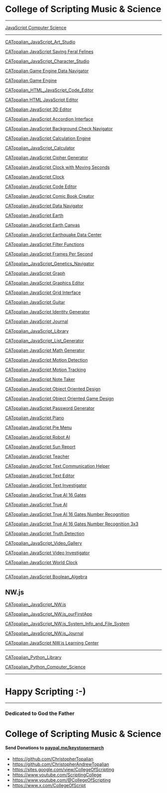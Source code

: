 <!---
ChristopherAndrewTopalian/ChristopherAndrewTopalian is a ✨ special ✨ repository because its `README.md` (this file) appears on your GitHub profile.
You can click the Preview link to take a look at your changes.
--->

# College of Scripting Music & Science

---

[JavaScript Computer Science](https://github.com/ChristopherAndrewTopalian/JavaScript_Computer_Science)

---

[CATopalian_JavaScript_Art_Studio](https://christopherandrewtopalian.github.io/CATopalian_JavaScript_Art_Studio/CATopalian_JavaScript_Art_Studio.html)

[CATopalian JavaScript Saving Feral Felines](https://christopherandrewtopalian.github.io/CATopalian_JavaScript_Saving_Feral_Felines/CATopalian_JavaScript_Saving_Feral_Felines.html)

[CATopalian_JavaScript_Character_Studio](
https://christopherandrewtopalian.github.io/CATopalian_JavaScript_Character_Studio/CATopalian_JavaScript_Character_Studio.html)  

[CATopalian Game Engine Data Navigator](
https://christopherandrewtopalian.github.io/CATopalian_Game_Engine_Data_Navigator/CATopalian_Game_Engine_Data_Navigator.html)

[CATopalian Game Engine](https://christopherandrewtopalian.github.io/CATopalian_Game_Engine/CATopalian_Game_Engine.html) 

[CATopalian_HTML_JavaScript_Code_Editor](https://christopherandrewtopalian.github.io/CATopalian_HTML_JavaScript_Code_Editor/CATopalian_HTML_JavaScript_Code_Editor.html)

[CATopalian HTML JavaScript Editor](https://christopherandrewtopalian.github.io/CATopalian_HTML_JavaScript_Editor/CATopalian_HTML_JavaScript_Editor.html)

[CATopalian JavaScript 3D Editor](https://christopherandrewtopalian.github.io/CATopalian_JavaScript_3D_Editor/CATopalian_JavaScript_3D_Editor.html)

[CATopalian JavaScript Accordion Interface](https://christopherandrewtopalian.github.io/CATopalian_JavaScript_Accordion_Interface/CATopalian_JavaScript_Accordion_Interface.html)

[CATopalian JavaScript Background Check Navigator
](https://christopherandrewtopalian.github.io/CATopalian_JavaScript_Background_Check_Navigator/CATopalian_JavaScript_Background_Check_Navigator.html)

[CATopalian JavaScript Calculation Engine](https://christopherandrewtopalian.github.io/CATopalian_JavaScript_Calculation_Engine/CATopalian_JavaScript_Calculation_Engine.html)

[CATopalian_JavaScript_Calculator](https://christopherandrewtopalian.github.io/CATopalian_JavaScript_Calculator/CATopalian_JavaScript_Calculator.html)

[CATopalian JavaScript Cipher Generator](https://christopherandrewtopalian.github.io/CATopalian_JavaScript_Cipher_Generator/CATopalian_JavaScript_Cipher_Generator.html)

[CATopalian JavaScript Clock with Moving Seconds](https://christopherandrewtopalian.github.io/CATopalian_JavaScript_Clock_with_Moving_Seconds/CATopalian_JavaScript_Clock_with_Moving_Seconds.html)

[CATopalian JavaScript Clock](https://christopherandrewtopalian.github.io/CATopalian_JavaScript_Clock/CATopalian_JavaScript_Clock.html)

[CATopalian JavaScript Code Editor](https://christopherandrewtopalian.github.io/CATopalian_JavaScript_Code_Editor/CATopalian_JavaScript_Code_Editor.html)

[CATopalian JavaScript Comic Book Creator](https://christopherandrewtopalian.github.io/CATopalian_JavaScript_Comic_Book_Creator/CATopalian_JavaScript_Comic_Book_Creator.html)

[CATopalian JavaScript Data Navigator](https://christopherandrewtopalian.github.io/CATopalian_JavaScript_Data_Navigator/CATopalian_JavaScript_Data_Navigator.html)

[CATopalian JavaScript Earth](https://christopherandrewtopalian.github.io/CATopalian_JavaScript_Earth/CATopalian_JavaScript_Earth.html)

[CATopalian JavaScript Earth Canvas](https://christopherandrewtopalian.github.io/CATopalian_JavaScript_Earth_Canvas/CATopalian_JavaScript_Earth_Canvas.html)

[CATopalian JavaScript Earthquake Data Center](https://christopherandrewtopalian.github.io/CATopalian_JavaScript_Earthquake_Data_Center/CATopalian_JavaScript_Earthquake_Data_Center.html)

[CATopalian JavaScript Filter Functions](https://christopherandrewtopalian.github.io/CATopalian_JavaScript_Filter_Functions/CATopalian_JavaScript_Filter_Functions.html)

[CATopalian JavaScript Frames Per Second](https://christopherandrewtopalian.github.io/CATopalian_JavaScript_Frames_Per_Second/CATopalian_JavaScript_Frames_Per_Second.html)

[CATopalian_JavaScript_Genetics_Navigator](https://christopherandrewtopalian.github.io/CATopalian_JavaScript_Genetics_Navigator/CATopalian_JavaScript_Genetics_Navigator.html)

[CATopalian JavaScript Graph](https://christopherandrewtopalian.github.io/CATopalian_JavaScript_Graph/CATopalian_JavaScript_Graph.html)

[CATopalian JavaScript Graphics Editor](https://christopherandrewtopalian.github.io/CATopalian_JavaScript_Graphics_Editor/CATopalian_JavaScript_Graphics_Editor.html)

[CATopalian JavaScript Grid Interface](https://christopherandrewtopalian.github.io/CATopalian_JavaScript_Grid_Interface/CATopalian_JavaScript_Grid_Interface.html)

[CATopalian JavaScript Guitar](https://christopherandrewtopalian.github.io/CATopalian_JavaScript_Guitar/CATopalian_JavaScript_Guitar.html)

[CATopalian JavaScript Identity Generator](https://christopherandrewtopalian.github.io/CATopalian_JavaScript_Identity_Generator/CATopalian_JavaScript_Identity_Generator.html)

[CATopalian JavaScript Journal](https://christopherandrewtopalian.github.io/CATopalian_JavaScript_Journal/CATopalian_JavaScript_Journal.html)

[CATopalian_JavaScript_Library](https://github.com/ChristopherAndrewTopalian/CATopalian_JavaScript_Library)

[CATopalian_JavaScript_List_Generator](https://christopherandrewtopalian.github.io/CATopalian_JavaScript_List_Generator/CATopalian_JavaScript_List_Generator.html)

[CATopalian JavaScript Math Generator](https://christopherandrewtopalian.github.io/CATopalian_JavaScript_Math_Generator/CATopalian_JavaScript_Math_Generator.html)

[CATopalian JavaScript Motion Detection
](https://christopherandrewtopalian.github.io/CATopalian_JavaScript_Motion_Detection/CATopalian_JavaScript_Motion_Detection.html)

[CATopalian JavaScript Motion Tracking](https://christopherandrewtopalian.github.io/CATopalian_JavaScript_Motion_Tracking/CATopalian_JavaScript_Motion_Tracking.html)

[CATopalian JavaScript Note Taker](https://christopherandrewtopalian.github.io/CATopalian_JavaScript_Note_Taker/CATopalian_JavaScript_Note_Taker.html)

[CATopalian JavaScript Object Oriented Design](https://christopherandrewtopalian.github.io/CATopalian_JavaScript_Object_Oriented_Design/CATopalian_JavaScript_Object_Oriented_Design.html)

[CATopalian JavaScript Object Oriented Game Design](https://christopherandrewtopalian.github.io/CATopalian_JavaScript_Object_Oriented_Game_Design/CATopalian_JavaScript_Object_Oriented_Game_Design.html)

[CATopalian JavaScript Password Generator](https://christopherandrewtopalian.github.io/CATopalian_JavaScript_Password_Generator/CATopalian_JavaScript_Password_Generator.html)

[CATopalian JavaScript Piano](https://christopherandrewtopalian.github.io/CATopalian_JavaScript_Piano/CATopalian_JavaScript_Piano.html)

[CATopalian JavaScript Pie Menu](https://christopherandrewtopalian.github.io/CATopalian_JavaScript_Pie_Menu/CATopalian_JavaScript_Pie_Menu.html)

[CATopalian JavaScript Robot AI](https://christopherandrewtopalian.github.io/CATopalian_JavaScript_Robot_AI/CATopalian_JavaScript_Robot_AI.html)

[CATopalian JavaScript Sun Report](https://christopherandrewtopalian.github.io/CATopalian_JavaScript_Sun_Report/CATopalian_JavaScript_Sun_Report.html)

[CATopalian JavaScript Teacher](https://christopherandrewtopalian.github.io/CATopalian_JavaScript_Teacher/CATopalian_JavaScript_Teacher.html)

[CATopalian JavaScript Text Communication Helper](https://christopherandrewtopalian.github.io/CATopalian_JavaScript_Text_Communication_Helper/CATopalian_JavaScript_Text_Communication_Helper.html)

[CATopalian JavaScript Text Editor](https://christopherandrewtopalian.github.io/CATopalian_JavaScript_Text_Editor/CATopalian_JavaScript_Text_Editor.html)

[CATopalian JavaScript Text Investigator](https://christopherandrewtopalian.github.io/CATopalian_JavaScript_Text_Investigator/CATopalian_JavaScript_Text_Investigator.html)

[CATopalian JavaScript True AI 16 Gates](https://christopherandrewtopalian.github.io/CATopalian_JavaScript_True_AI_16_Gates/CATopalian_JavaScript_True_AI_16_Gates.html)

[CATopalian JavaScript True AI](https://christopherandrewtopalian.github.io/CATopalian_JavaScript_True_AI/CATopalian_JavaScript_True_AI.html)

[CATopalian JavaScript True AI 16 Gates Number Recognition
](https://christopherandrewtopalian.github.io/CATopalian_JavaScript_True_AI_16_Gates_Number_Recognition/CATopalian_JavaScript_True_AI_16_Gates_Number_Recognition.html)

[CATopalian JavaScript True AI 16 Gates Number Recognition 3x3
](https://christopherandrewtopalian.github.io/CATopalian_JavaScript_True_AI_16_Gates_Number_Recognition_3x3/CATopalian_JavaScript_True_AI_16_Gates_Number_Recognition_3x3.html)

[CATopalian JavaScript Truth Detection](https://christopherandrewtopalian.github.io/CATopalian_JavaScript_Truth_Detection/CATopalian_JavaScript_Truth_Detection.html)

[CATopalian_JavaScript_Video_Gallery](https://christopherandrewtopalian.github.io/CATopalian_JavaScript_Video_Gallery/CATopalian_JavaScript_Video_Gallery.html)

[CATopalian JavaScript Video Investigator](https://christopherandrewtopalian.github.io/CATopalian_JavaScript_Video_Investigator/CATopalian_JavaScript_Video_Investigator.html)

[CATopalian JavaScript World Clock](https://christopherandrewtopalian.github.io/CATopalian_JavaScript_World_Clock/CATopalian_JavaScript_World_Clock.html)

---

[CATopalian JavaScript Boolean_Algebra](https://github.com/ChristopherAndrewTopalian/CATopalian_JavaScript_Boolean_Algebra)  

## NW.js
[CATopalian_JavaScript_NW.js
](https://github.com/ChristopherAndrewTopalian/CATopalian_JavaScript_NW.js)

[CATopalian_JavaScript_NW.js_ourFirstApp
](https://github.com/ChristopherAndrewTopalian/CATopalian_JavaScript_NW.js_ourFirstApp)

[CATopalian_JavaScript_NW.js_System_Info_and_File_System](https://github.com/ChristopherAndrewTopalian/CATopalian_JavaScript_NW.js_System_Info_and_File_System)

[CATopalian_JavaScript_NW.js_Journal](https://github.com/ChristopherAndrewTopalian/CATopalian_JavaScript_NW.js_Journal)

[CATopalian JavaScript NW.js Learning Center](https://github.com/ChristopherAndrewTopalian/CATopalian_JavaScript_NW.js_Learning_Center)

---

[CATopalian_Python_Library](https://github.com/ChristopherAndrewTopalian/CATopalian_Python_Library)

[CATopalian_Python_Computer_Science](https://github.com/ChristopherAndrewTopalian/CATopalian_Python_Computer_Science)

---

# Happy Scripting :-)

---

### Dedicated to God the Father

# College of Scripting Music & Science
#### Send Donations to [paypal.me/keystonermarch](https://www.paypal.com/paypalme/keystonermarch) 

* https://github.com/ChristopherTopalian  
* https://github.com/ChristopherAndrewTopalian  
* https://sites.google.com/view/CollegeOfScripting  
* https://www.youtube.com/ScriptingCollege  
* https://www.youtube.com/@CollegeOfScripting  
* https://www.x.com/CollegeOfScript

